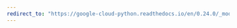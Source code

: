 ```yaml
---
redirect_to: "https://google-cloud-python.readthedocs.io/en/0.24.0/_modules/google/cloud/datastore/helpers.html"
---
```

